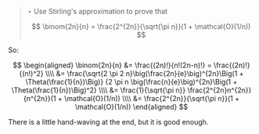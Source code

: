 > $\star$ Use Stirling's approximation to prove that
>
> $$ \binom{2n}{n} = \frac{2^{2n}}{\sqrt{\pi n}}(1 + \mathcal{O}(1/n)) $$

So:

$$ \begin{aligned}
   \binom{2n}{n} &= \frac{(2n)!}{n!(2n-n)!} = \frac{(2n)!}{(n!)^2} \\\\
     &= \frac{\sqrt{2 \pi 2 n}\big(\frac{2n}{e}\big)^{2n}\Big(1 + \Theta(\frac{1}{n})\Big)}
            {2 \pi n \big(\frac{n}{e}\big)^{2n}\Big(1 + \Theta(\frac{1}{n})\Big)^2} \\\\
     &= \frac{1}{\sqrt{\pi n}} \frac{2^{2n}n^{2n}}{n^{2n}}(1 + \mathcal{O}(1/n)) \\\\
     &= \frac{2^{2n}}{\sqrt{\pi n}}(1 + \mathcal{O}(1/n))
   \end{aligned} $$

There is a little hand-waving at the end, but it is good enough.
